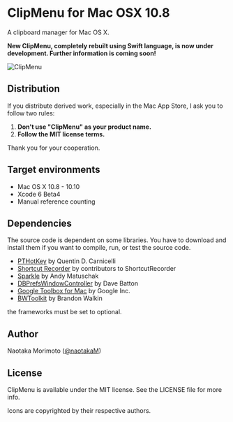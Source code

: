 ClipMenu for Mac OSX 10.8
========
A clipboard manager for Mac OS X.

**New ClipMenu, completely rebuilt using Swift language, is now under development. Further information is coming soon!**

![ClipMenu](./screenshot.jpg)

## Distribution

If you distribute derived work, especially in the Mac App Store, I ask you to follow two rules:

1. **Don't use "ClipMenu" as your product name.**
2. **Follow the MIT license terms.**

Thank you for your cooperation.

Target environments
-------------------

* Mac OS X 10.8 - 10.10
* Xcode 6 Beta4
* Manual reference counting

Dependencies
------------
The source code is dependent on some libraries. You have to download and install them if you want to compile, run, or test the source code.

* [PTHotKey](https://github.com/Kentzo/ShortcutRecorder) by Quentin D. Carnicelli
* [Shortcut Recorder](https://github.com/Kentzo/ShortcutRecorder) by contributors to ShortcutRecorder
* [Sparkle](http://sparkle.andymatuschak.org/) by Andy Matuschak
* [DBPrefsWindowController](http://www.mere-mortal-software.com/blog/sourcecode.php) by Dave Batton
* [Google Toolbox for Mac](http://code.google.com/p/google-toolbox-for-mac/) by Google Inc.
* [BWToolkit](http://www.brandonwalkin.com/bwtoolkit/) by Brandon Walkin

the frameworks must be set to optional.

Author
------
Naotaka Morimoto ([@naotakaM](http://twitter.com/naotakaM))

License
-------
ClipMenu is available under the MIT license. See the LICENSE file for more info.

Icons are copyrighted by their respective authors.
